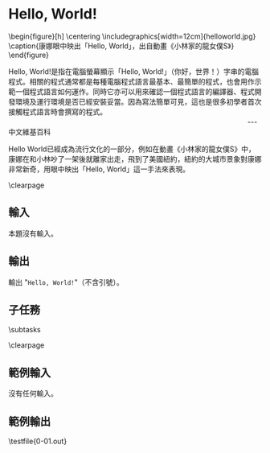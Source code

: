 # Hello, World!

\begin{figure}[h]
\centering
\includegraphics[width=12cm]{helloworld.jpg}
\caption{康娜眼中映出「Hello, World」，出自動畫《小林家的龍女僕S》}
\end{figure}

Hello, World!是指在電腦螢幕顯示「Hello, World!」（你好，世界！）字串的電腦程式。相關的程式通常都是每種電腦程式語言最基本、最簡單的程式，也會用作示範一個程式語言如何運作。同時它亦可以用來確認一個程式語言的編譯器、程式開發環境及運行環境是否已經安裝妥當。因為寫法簡單可見，這也是很多初學者首次接觸程式語言時會撰寫的程式。  
　　　　　　　　　　　　　　　　　　　　　　　　　　　　　　　　　　--- 中文維基百科  

Hello World已經成為流行文化的一部分，例如在動畫《小林家的龍女僕S》中，康娜在和小林吵了一架後就離家出走，飛到了美國紐約，紐約的大城市景象對康娜非常新奇，用眼中映出「Hello, World」這一手法來表現。  

\clearpage

## 輸入
本題沒有輸入。

## 輸出
輸出 "`Hello, World!`"（不含引號）。

## 子任務
\subtasks

\clearpage

## 範例輸入
沒有任何輸入。

## 範例輸出
\testfile{0-01.out}
